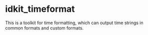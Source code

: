 # idkit_timeformat
This is a toolkit for time formatting, which can output time strings in common formats and custom formats.
